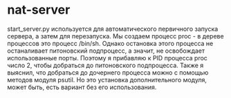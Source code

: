 # nat-server

start_server.py используется для автоматического первичного запуска сервера, а затем для перезапуска.
Мы создаем процесс proc - в дереве процессов это процесс /bin/sh. Однако остановка этого процесса не останаливает питоновский подпроцесс, а значит, не освобождает использованные порты. Поэтому я прибавляю к PID процесса proc число 2, чтобы добраться до питоновского подпроцесса. Также я выяснил, что добраться до дочернего процесса можно с помощью методов модуля psutil. Но это установка дополнительного модуля, может быть, есть вариант без его использования.
